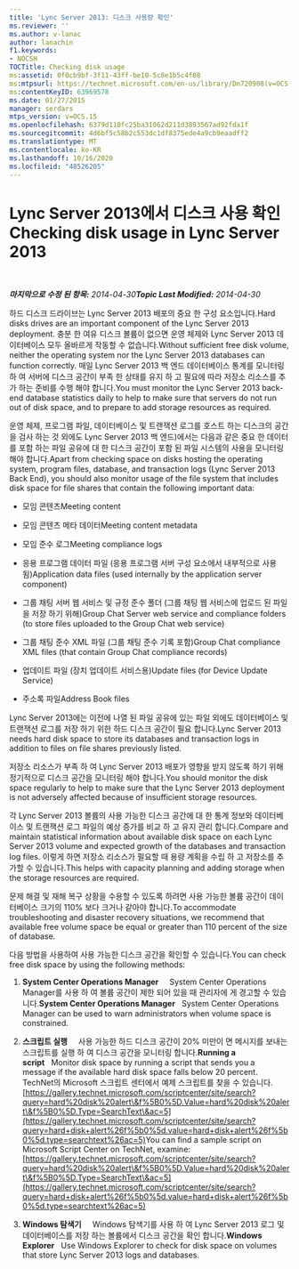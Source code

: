 ```yaml
---
title: 'Lync Server 2013: 디스크 사용량 확인'
ms.reviewer: ''
ms.author: v-lanac
author: lanachin
f1.keywords:
- NOCSH
TOCTitle: Checking disk usage
ms:assetid: 0f0cb9bf-3f11-43ff-be10-5c8e1b5c4f08
ms:mtpsurl: https://technet.microsoft.com/en-us/library/Dn720908(v=OCS.15)
ms:contentKeyID: 63969578
ms.date: 01/27/2015
manager: serdars
mtps_version: v=OCS.15
ms.openlocfilehash: 6379d110fc25ba31062d211d3893567ad92fda1f
ms.sourcegitcommit: 4d6bf5c58b2c553dc1df8375ede4a9cb9eaadff2
ms.translationtype: MT
ms.contentlocale: ko-KR
ms.lasthandoff: 10/16/2020
ms.locfileid: "48526205"
---
```

# <a name="checking-disk-usage-in-lync-server-2013"></a><span data-ttu-id="d9ec5-102">Lync Server 2013에서 디스크 사용 확인</span><span class="sxs-lookup"><span data-stu-id="d9ec5-102">Checking disk usage in Lync Server 2013</span></span>

<div data-xmlns="http://www.w3.org/1999/xhtml">

<div class="topic" data-xmlns="http://www.w3.org/1999/xhtml" data-msxsl="urn:schemas-microsoft-com:xslt" data-cs="https://msdn.microsoft.com/">

<div data-asp="https://msdn2.microsoft.com/asp">



</div>

<div id="mainSection">

<div id="mainBody">

<span> </span>

<span data-ttu-id="d9ec5-103">_**마지막으로 수정 된 항목:** 2014-04-30_</span><span class="sxs-lookup"><span data-stu-id="d9ec5-103">_**Topic Last Modified:** 2014-04-30_</span></span>

<span data-ttu-id="d9ec5-104">하드 디스크 드라이브는 Lync Server 2013 배포의 중요 한 구성 요소입니다.</span><span class="sxs-lookup"><span data-stu-id="d9ec5-104">Hard disks drives are an important component of the Lync Server 2013 deployment.</span></span> <span data-ttu-id="d9ec5-105">충분 한 여유 디스크 볼륨이 없으면 운영 체제와 Lync Server 2013 데이터베이스 모두 올바르게 작동할 수 없습니다.</span><span class="sxs-lookup"><span data-stu-id="d9ec5-105">Without sufficient free disk volume, neither the operating system nor the Lync Server 2013 databases can function correctly.</span></span> <span data-ttu-id="d9ec5-106">매일 Lync Server 2013 백 엔드 데이터베이스 통계를 모니터링 하 여 서버에 디스크 공간이 부족 한 상태를 유지 하 고 필요에 따라 저장소 리소스를 추가 하는 준비를 수행 해야 합니다.</span><span class="sxs-lookup"><span data-stu-id="d9ec5-106">You must monitor the Lync Server 2013 back-end database statistics daily to help to make sure that servers do not run out of disk space, and to prepare to add storage resources as required.</span></span>

<span data-ttu-id="d9ec5-107">운영 체제, 프로그램 파일, 데이터베이스 및 트랜잭션 로그를 호스트 하는 디스크의 공간을 검사 하는 것 외에도 Lync Server 2013 백 엔드)에서는 다음과 같은 중요 한 데이터를 포함 하는 파일 공유에 대 한 디스크 공간이 포함 된 파일 시스템의 사용을 모니터링 해야 합니다.</span><span class="sxs-lookup"><span data-stu-id="d9ec5-107">Apart from checking space on disks hosting the operating system, program files, database, and transaction logs (Lync Server 2013 Back End), you should also monitor usage of the file system that includes disk space for file shares that contain the following important data:</span></span>

  - <span data-ttu-id="d9ec5-108">모임 콘텐츠</span><span class="sxs-lookup"><span data-stu-id="d9ec5-108">Meeting content</span></span>

  - <span data-ttu-id="d9ec5-109">모임 콘텐츠 메타 데이터</span><span class="sxs-lookup"><span data-stu-id="d9ec5-109">Meeting content metadata</span></span>

  - <span data-ttu-id="d9ec5-110">모임 준수 로그</span><span class="sxs-lookup"><span data-stu-id="d9ec5-110">Meeting compliance logs</span></span>

  - <span data-ttu-id="d9ec5-111">응용 프로그램 데이터 파일 (응용 프로그램 서버 구성 요소에서 내부적으로 사용 됨)</span><span class="sxs-lookup"><span data-stu-id="d9ec5-111">Application data files (used internally by the application server component)</span></span>

  - <span data-ttu-id="d9ec5-112">그룹 채팅 서버 웹 서비스 및 규정 준수 폴더 (그룹 채팅 웹 서비스에 업로드 된 파일을 저장 하기 위해)</span><span class="sxs-lookup"><span data-stu-id="d9ec5-112">Group Chat Server web service and compliance folders (to store files uploaded to the Group Chat web service)</span></span>

  - <span data-ttu-id="d9ec5-113">그룹 채팅 준수 XML 파일 (그룹 채팅 준수 기록 포함)</span><span class="sxs-lookup"><span data-stu-id="d9ec5-113">Group Chat compliance XML files (that contain Group Chat compliance records)</span></span>

  - <span data-ttu-id="d9ec5-114">업데이트 파일 (장치 업데이트 서비스용)</span><span class="sxs-lookup"><span data-stu-id="d9ec5-114">Update files (for Device Update Service)</span></span>

  - <span data-ttu-id="d9ec5-115">주소록 파일</span><span class="sxs-lookup"><span data-stu-id="d9ec5-115">Address Book files</span></span>

<span data-ttu-id="d9ec5-116">Lync Server 2013에는 이전에 나열 된 파일 공유에 있는 파일 외에도 데이터베이스 및 트랜잭션 로그를 저장 하기 위한 하드 디스크 공간이 필요 합니다.</span><span class="sxs-lookup"><span data-stu-id="d9ec5-116">Lync Server 2013 needs hard disk space to store its databases and transaction logs in addition to files on file shares previously listed.</span></span>

<span data-ttu-id="d9ec5-117">저장소 리소스가 부족 하 여 Lync Server 2013 배포가 영향을 받지 않도록 하기 위해 정기적으로 디스크 공간을 모니터링 해야 합니다.</span><span class="sxs-lookup"><span data-stu-id="d9ec5-117">You should monitor the disk space regularly to help to make sure that the Lync Server 2013 deployment is not adversely affected because of insufficient storage resources.</span></span>

<span data-ttu-id="d9ec5-118">각 Lync Server 2013 볼륨의 사용 가능한 디스크 공간에 대 한 통계 정보와 데이터베이스 및 트랜잭션 로그 파일의 예상 증가를 비교 하 고 유지 관리 합니다.</span><span class="sxs-lookup"><span data-stu-id="d9ec5-118">Compare and maintain statistical information about available disk space on each Lync Server 2013 volume and expected growth of the databases and transaction log files.</span></span> <span data-ttu-id="d9ec5-119">이렇게 하면 저장소 리소스가 필요할 때 용량 계획을 수립 하 고 저장소를 추가할 수 있습니다.</span><span class="sxs-lookup"><span data-stu-id="d9ec5-119">This helps with capacity planning and adding storage when the storage resources are required.</span></span>

<span data-ttu-id="d9ec5-120">문제 해결 및 재해 복구 상황을 수용할 수 있도록 하려면 사용 가능한 볼륨 공간이 데이터베이스 크기의 110% 보다 크거나 같아야 합니다.</span><span class="sxs-lookup"><span data-stu-id="d9ec5-120">To accommodate troubleshooting and disaster recovery situations, we recommend that available free volume space be equal or greater than 110 percent of the size of database.</span></span>

<span data-ttu-id="d9ec5-121">다음 방법을 사용하여 사용 가능한 디스크 공간을 확인할 수 있습니다.</span><span class="sxs-lookup"><span data-stu-id="d9ec5-121">You can check free disk space by using the following methods:</span></span>

1.  <span data-ttu-id="d9ec5-122">**System Center Operations Manager**     System Center Operations Manager를 사용 하 여 볼륨 공간이 제한 되어 있을 때 관리자에 게 경고할 수 있습니다.</span><span class="sxs-lookup"><span data-stu-id="d9ec5-122">**System Center Operations Manager**   System Center Operations Manager can be used to warn administrators when volume space is constrained.</span></span>

2.  <span data-ttu-id="d9ec5-123">**스크립트 실행**     사용 가능한 하드 디스크 공간이 20% 미만이 면 메시지를 보내는 스크립트를 실행 하 여 디스크 공간을 모니터링 합니다.</span><span class="sxs-lookup"><span data-stu-id="d9ec5-123">**Running a script**   Monitor disk space by running a script that sends you a message if the available hard disk space falls below 20 percent.</span></span> <span data-ttu-id="d9ec5-124">TechNet의 Microsoft 스크립트 센터에서 예제 스크립트를 찾을 수 있습니다. [https://gallery.technet.microsoft.com/scriptcenter/site/search?query=hard%20disk%20alert\&f%5B0%5D.Value=hard%20disk%20alert\&f%5B0%5D.Type=SearchText\&ac=5](https://gallery.technet.microsoft.com/scriptcenter/site/search?query=hard+disk+alert%26f%5b0%5d.value=hard+disk+alert%26f%5b0%5d.type=searchtext%26ac=5)</span><span class="sxs-lookup"><span data-stu-id="d9ec5-124">You can find a sample script on Microsoft Script Center on TechNet, examine: [https://gallery.technet.microsoft.com/scriptcenter/site/search?query=hard%20disk%20alert\&f%5B0%5D.Value=hard%20disk%20alert\&f%5B0%5D.Type=SearchText\&ac=5](https://gallery.technet.microsoft.com/scriptcenter/site/search?query=hard+disk+alert%26f%5b0%5d.value=hard+disk+alert%26f%5b0%5d.type=searchtext%26ac=5)</span></span>

3.  <span data-ttu-id="d9ec5-125">**Windows 탐색기**     Windows 탐색기를 사용 하 여 Lync Server 2013 로그 및 데이터베이스를 저장 하는 볼륨에서 디스크 공간을 확인 합니다.</span><span class="sxs-lookup"><span data-stu-id="d9ec5-125">**Windows Explorer**   Use Windows Explorer to check for disk space on volumes that store Lync Server 2013 logs and databases.</span></span>

</div>

<span> </span>

</div>

</div>

</div>

